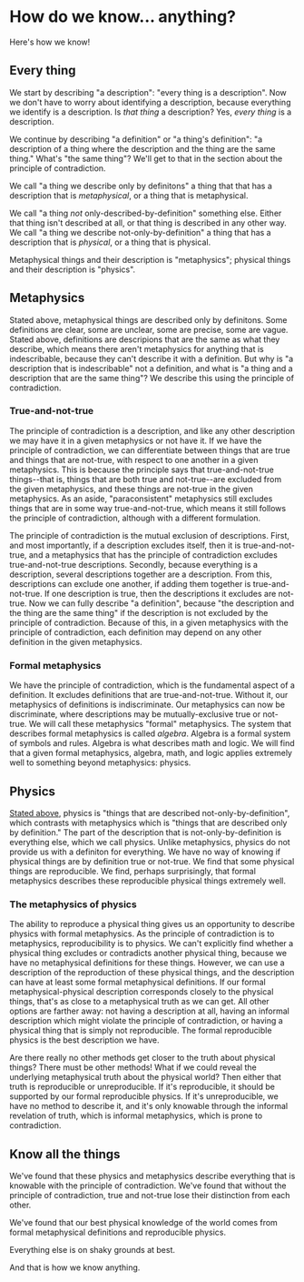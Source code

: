 # How do we know... anything?

Here's how we know!

## Every thing

We start by describing "a description": "every thing is a description". Now we don't have to worry about identifying a description, because everything we identify is a description. Is *that thing* a description? Yes, *every thing* is a description.

We continue by describing "a definition" or "a thing's definition": "a description of a thing where the description and the thing are the same thing." What's "the same thing"? We'll get to that in the section about the principle of contradiction.

We call "a thing we describe only by definitons" a thing that that has a description that is *metaphysical*, or a thing that is metaphysical.

We call "a thing *not* only-described-by-definition" something else. Either that thing isn't described at all, or that thing is described in any other way. We call "a thing we describe not-only-by-definition" a thing that has a description that is *physical*, or a thing that is physical.

Metaphysical things and their description is "metaphysics"; physical things and their description is "physics".

## Metaphysics

Stated above, metaphysical things are described only by definitons. Some definitions are clear, some are unclear, some are precise, some are vague. Stated above, definitions are descripions that are the same as what they describe, which means there aren't metaphysics for anything that is indescribable, because they can't describe it with a definition. But why is "a description that is indescribable" not a definition, and what is "a thing and a description that are the same thing"? We describe this using the principle of contradiction.

### True-and-not-true

The principle of contradiction is a description, and like any other description we may have it in a given metaphysics or not have it. If we have the principle of contradiction, we can differentiate between things that are true and things that are not-true, with respect to one another in a given metaphysics. This is because the principle says that true-and-not-true things--that is, things that are both true and not-true--are excluded from the given metaphysics, and these things are not-true in the given metaphysics. As an aside, "paraconsistent" metaphysics still excludes things that are in some way true-and-not-true, which means it still follows the principle of contradiction, although with a different formulation.

The principle of contradiction is the mutual exclusion of descriptions. First, and most importantly, if a description excludes itself, then it is true-and-not-true, and a metaphysics that has the principle of contradiction excludes true-and-not-true descriptions. Secondly, because everything is a description, several descriptions together are a description. From this, descriptions can exclude one another, if adding them together is true-and-not-true. If one description is true, then the descriptions it excludes are not-true. Now we can fully describe "a definition", because "the description and the thing are the same thing" if the description is not excluded by the principle of contradiction. Because of this, in a given metaphysics with the principle of contradiction, each definition may depend on any other definition in the given metaphysics.

### Formal metaphysics

We have the principle of contradiction, which is the fundamental aspect of a definition. It excludes definitions that are true-and-not-true. Without it, our metaphysics of definitions is indiscriminate. Our metaphysics can now be discriminate, where descriptions may be mutually-exclusive true or not-true. We will call these metaphysics "formal" metaphysics. The system that describes formal metaphysics is called *algebra*. Algebra is a formal system of symbols and rules. Algebra is what describes math and logic. We will find that a given formal metaphysics, algebra, math, and logic applies extremely well to something beyond metaphysics: physics.

## Physics

[Stated above](#every-thing), physics is "things that are described not-only-by-definition", which contrasts with metaphysics which is "things that are described only by definition." The part of the description that is not-only-by-definition is everything else, which we call physics. Unlike metaphysics, physics do not provide us with a definiton for everything. We have no way of knowing if physical things are by definition true or not-true. We find that some physical things are reproducible. We find, perhaps surprisingly, that formal metaphysics describes these reproducible physical things extremely well.

### The metaphysics of physics

The ability to reproduce a physical thing gives us an opportunity to describe physics with formal metaphysics. As the principle of contradiction is to metaphysics, reproducibility is to physics. We can't explicitly find whether a physical thing excludes or contradicts another physical thing, because we have no metaphysical definitions for these things. However, we can use a description of the reproduction of these physical things, and the description can have at least some formal metaphysical definitions. If our formal metaphysical-physical description corresponds closely to the physical things, that's as close to a metaphysical truth as we can get. All other options are farther away: not having a description at all, having an informal description which might violate the principle of contradiction, or having a physical thing that is simply not reproducible. The formal reproducible physics is the best description we have.

Are there really no other methods get closer to the truth about physical things? There must be other methods! What if we could reveal the underlying metaphysical truth about the physical world? Then either that truth is reproducible or unreproducible. If it's reproducible, it should be supported by our formal reproducible physics. If it's unreproducible, we have no method to describe it, and it's only knowable through the informal revelation of truth, which is informal metaphysics, which is prone to contradiction.

## Know all the things

We've found that these physics and metaphysics describe everything that is knowable with the principle of contradiction. We've found that without the principle of contradiction, true and not-true lose their distinction from each other.

We've found that our best physical knowledge of the world comes from formal metaphysical definitions and reproducible physics.

Everything else is on shaky grounds at best.

And that is how we know anything.
